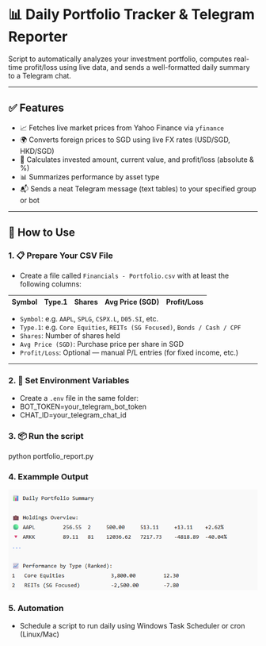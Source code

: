# 📊 Daily Portfolio Tracker & Telegram Reporter

Script to automatically analyzes your investment portfolio, computes real-time profit/loss using live data, and sends a well-formatted daily summary to a Telegram chat.

---

## ✅ Features

- 📈 Fetches live market prices from Yahoo Finance via `yfinance`
- 🌍 Converts foreign prices to SGD using live FX rates (USD/SGD, HKD/SGD)
- 💸 Calculates invested amount, current value, and profit/loss (absolute & %)
- 📊 Summarizes performance by asset type
- 📬 Sends a neat Telegram message (text tables) to your specified group or bot

---

## 🧾 How to Use

### 1. 📋 Prepare Your CSV File

- Create a file called `Financials - Portfolio.csv` with at least the following columns:

| Symbol | Type.1 | Shares | Avg Price (SGD) | Profit/Loss |
| ------ | ------ | ------ | --------------- | ----------- |

- `Symbol`: e.g. `AAPL`, `SPLG`, `CSPX.L`, `D05.SI`, etc.
- `Type.1`: e.g. `Core Equities`, `REITs (SG Focused)`, `Bonds / Cash / CPF`
- `Shares`: Number of shares held
- `Avg Price (SGD)`: Purchase price per share in SGD
- `Profit/Loss`: Optional — manual P/L entries (for fixed income, etc.)

---

### 2. 🔐 Set Environment Variables

- Create a `.env` file in the same folder:
- BOT_TOKEN=your_telegram_bot_token
- CHAT_ID=your_telegram_chat_id

### 3. 📦 Run the script

python portfolio_report.py

### 4. Exammple Output

![alt text](image.png)

### 5. Automation

- Schedule a script to run daily using Windows Task Scheduler or cron (Linux/Mac)
